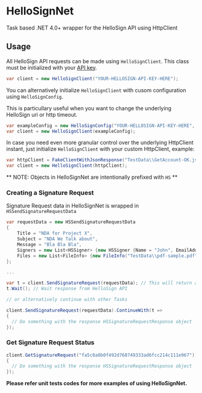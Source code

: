 HelloSignNet
============

Task based .NET 4.0+ wrapper for the HelloSign API using HttpClient

## Usage

All HelloSign API requests can be made using `HelloSignClient`. This class must be initialized with your [API key](https://www.hellosign.com/home/myAccount/current_tab/integrations#api).

```csharp
var client = new HelloSignClient("YOUR-HELLOSIGN-API-KEY-HERE");
```

You can alternatively initialize `HelloSignClient` with cusom configuration using `HelloSignConfig`. 

This is particullary useful when you want to change the underlying HelloSign uri or http timeout.

```csharp
var exampleConfig = new HelloSignConfig("YOUR-HELLOSIGN-API-KEY-HERE", "http://path/to/api/endpoing", 10000);
var client = new HelloSignClient(exampleConfig);
```

In case you need even more granular control over the underlying HttpClient instant, just initialize `HelloSignClient` with your custom HttpClient, example:

```csharp
var httpClient = FakeClientWithJsonResponse("TestData\\GetAccount-OK.json");
var client = new HelloSignClient(httpClient);
```
** NOTE: Objects in HelloSignNet are intentionally prefixed with `HS` **

### Creating a Signature Request

Signature Request data in HelloSignNet is wrapped in `HSSendSignatureRequestData`

```csharp
var requestData = new HSSendSignatureRequestData
{
    Title = "NDA for Project X",
    Subject = "NDA We Talk about",
    Message = "Bla Bla Bla",
    Signers = new List<HSSigner> {new HSSigner {Name = "John", EmailAddress = "john@example.com"}},
    Files = new List<FileInfo> {new FileInfo("TestData\\pdf-sample.pdf")}
};

...

var t = client.SendSignatureRequest(requestData); // This will return a Task which will contains the response object.
t.Wait(); // Wait response from HelloSign API

// or alternatively continue with other Tasks

client.SendSignatureRequest(requestData).ContinueWith(t => 
{
  // Do something with the response HSSignatureRequestResponse object
});

```

### Get Signature Request Status

```csharp
client.GetSignatureRequest("fa5c8a0b0f492d768749333ad6fcc214c111e967")).ContinueWith(t => 
{
  // Do something with the response HSSignatureRequestResponse object
});
```

__Please refer unit tests codes for more examples of using HelloSignNet.__
